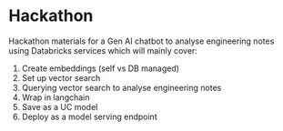 # Hackathon
Hackathon materials for a Gen AI chatbot to analyse engineering notes using Databricks services which will mainly cover:

1) Create embeddings (self vs DB managed)
2) Set up vector search
3) Querying vector search to analyse engineering notes
4) Wrap in langchain
5) Save as a UC model
6) Deploy as a model serving endpoint 
